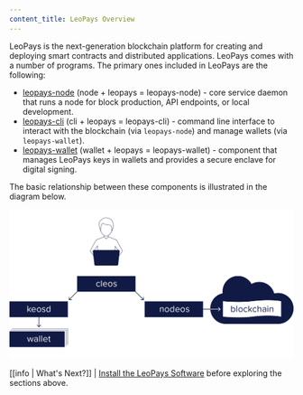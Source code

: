 ```yaml
---
content_title: LeoPays Overview
---
```


LeoPays is the next-generation blockchain platform for creating and deploying smart contracts and distributed applications. LeoPays comes with a number of programs. The primary ones included in LeoPays are the following:

* [leopays-node](./01_node/index.md) (node + leopays = leopays-node)  - core service daemon that runs a node for block production, API endpoints, or local development.
* [leopays-cli](./02_cli/index.md) (cli + leopays = leopays-cli) - command line interface to interact with the blockchain (via `leopays-node`) and manage wallets (via `leopays-wallet`).
* [leopays-wallet](./03_wallet/index.md) (wallet + leopays = leopays-wallet) - component that manages LeoPays keys in wallets and provides a secure enclave for digital signing.

The basic relationship between these components is illustrated in the diagram below.

![LeoPays components](./components.png)

[[info | What's Next?]]
| [Install the LeoPays Software](./00_install/index.md) before exploring the sections above.
